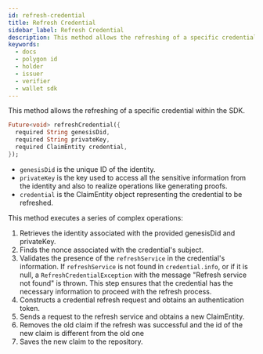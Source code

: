 ```yaml
---
id: refresh-credential
title: Refresh Credential
sidebar_label: Refresh Credential
description: This method allows the refreshing of a specific credential within the SDK.
keywords:
  - docs
  - polygon id
  - holder
  - issuer
  - verifier
  - wallet sdk
---
```


This method allows the refreshing of a specific credential within the SDK.

```dart
Future<void> refreshCredential({
  required String genesisDid,
  required String privateKey,
  required ClaimEntity credential,
});
```

- `genesisDid` is the unique ID of the identity.
- `privateKey` is the key used to access all the sensitive information from the identity and also to
  realize operations like generating proofs.
- `credential` is the ClaimEntity object representing the credential to be refreshed.

This method executes a series of complex operations:

1. Retrieves the identity associated with the provided genesisDid and privateKey.
2. Finds the nonce associated with the credential's subject.
3. Validates the presence of the `refreshService` in the credential's information. If `refreshService` is not found in `credential.info`, or if it is null, a `RefreshCredentialException` with the message "Refresh service not found" is thrown. This step ensures that the credential has the necessary information to proceed with the refresh process.
4. Constructs a credential refresh request and obtains an authentication token.
5. Sends a request to the refresh service and obtains a new ClaimEntity.
6. Removes the old claim if the refresh was successful and the id of the new claim is different from
   the old one
7. Saves the new claim to the repository.

